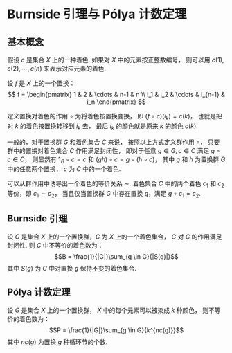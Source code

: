 # Burnside 引理与 Pólya 计数定理

## 基本概念

假设 $c$ 是集合 $X$ 上的一种着色.
如果对 $X$ 中的元素按正整数编号，
则可以用 $c(1), c(2), \cdots, c(n)$ 来表示对应元素的着色.

设 $f$ 是 $X$ 上的一个置换：
$$
f =
\begin{pmatrix}
   1 & 2 & \cdots & n-1 & n \\
   i_1 & i_2 & \cdots & i_{n-1} & i_n
\end{pmatrix}
$$

定义置换对着色的作用 $\circ$ 为将着色按置换变换，
即 $(f \circ c)(i_k) = c(k)$，
也就是把对 $k$ 的着色按置换转移到 $i_k$ 去，
最后 $i_k$ 的颜色就是原来 $k$ 的颜色 $c(k)$.

一般的，对于置换群 $G$ 和着色集合 $C$ 来说，
按照以上方式定义群作用 $\circ$，
只要群中的置换对着色集合 $C$ 作用满足封闭性，
即对于任意 $g \in G, c \in C$ 满足 $g\circ{c} \in C$，
则显然有 $1_G \circ c = c$ 和
$(gh) \circ c = g \circ (h \circ c)$，
其中 $g$ 和 $h$ 为置换群 $G$ 中的任意两个置换，
$c$ 为 $C$ 中的一个着色.

可以从群作用中诱导出一个着色的等价关系 $\sim$.
着色集合 $C$ 中的两个着色 $c_1$ 和 $c_2$ 等价，即 $c_1 \sim c_2$，
当且仅当置换群 $G$ 中存在置换 $g$，满足 $g \circ c_1 = c_2$.

## Burnside 引理

设 $G$ 是集合 $X$ 上的一个置换群，$C$ 为 $X$ 上的一个着色集合，
$G$ 对 $C$ 的作用满足封闭性.
则 $C$ 中不等价的着色数为：
$$B = \frac{1}{|G|}\sum_{g \in G}{|S(g)|}$$
其中 $S(g)$ 为 $C$ 中对置换 $g$ 保持不变的着色集合.

## Pólya 计数定理

设 $G$ 是集合 $X$ 上的一个置换群，
$X$ 中的每个元素可以被染成 $k$ 种颜色，
则不等价的着色数为：
$$P = \frac{1}{|G|}\sum_{g \in G}{k^{nc(g)}}$$
其中 $nc(g)$ 为置换 $g$ 种循环节的个数.
